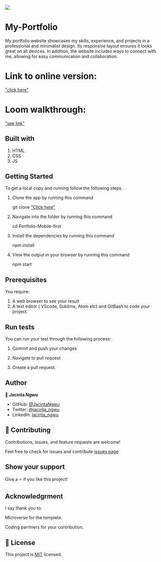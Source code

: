![](https://img.shields.io/badge/Microverse-blueviolet)

# My-Portfolio
My portfolio website showcases my skills, experience, and projects in a professional and minimalist design. Its responsive layout ensures it looks great on all devices. In addition, the website includes ways to connect with me, allowing for easy communication and collaboration.
# Link to online version:

["click here"](https://jacintangwu.github.io/My-Portfolio/)

# Loom walkthrough:
["see link"](https://www.loom.com/share/fbe1154a6e2e46668bf8b1cd66b699b3)

## Built with
1. HTML
2. CSS
3. JS

## Getting Started

To get a local copy and running follow the following steps.

1. Clone the app by running this command

    git clone ["Click here"](https://github.com/JacintaNgwu/My-Portfolio.git)

2. Navigate into the folder by running this command

    cd Portfolio-Mobile-first

3. Install the dependencies by running this command

    npm install

4. View the output in your browser by running this command

    npm start

## Prerequisites

You require:

1.  A web browser to see your result
2.  A text editor ( VScode, Sublime, Atom etc) and GitBash to code your project.  


## Run tests

You can run your test through the following process:

1. Commit and push your changes

2. Navigate to pull request

3. Create a pull request.


## Author

👤 **Jacinta Ngwu**

- GitHub: [@JacintaNgwu](https://github.com/JacintaNgwu)
- Twitter: [@jacinta_ngwu](https://twitter.com/jacinta_ngwu)
- LinkedIn: [jacinta_ngwu](https://www.linkedin.com/in/jacintangwu/)

## 🤝 Contributing

Contributions, issues, and feature requests are welcome!

Feel free to check for issues and contribute [issues page](https://github.com/JacintaNgwu/My-Portfolio/issues)

## Show your support

Give a ⭐️ if you like this project!

## Acknowledgrment
I say thank you to:

Microverse for the templete.

Coding parrtners for your contribution.


## 📝 License

This project is [MIT](./MIT.md) licensed.




